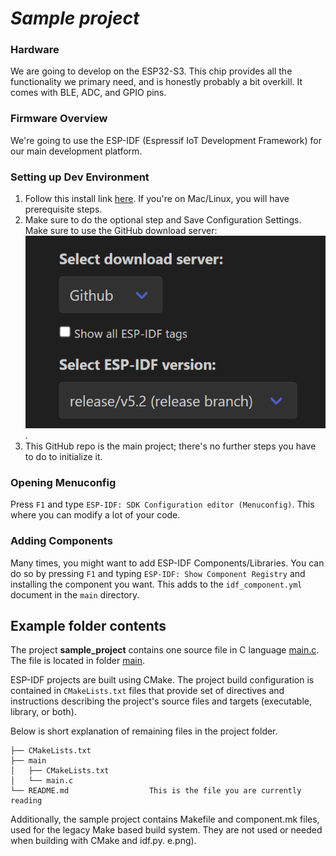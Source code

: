 # _Sample project_
### Hardware 
We are going to develop on the ESP32-S3. This chip provides all the functionality we primary need, and is honestly
probably a bit overkill. It comes with BLE, ADC, and GPIO pins.

### Firmware Overview
We're going to use the ESP-IDF (Espressif IoT Development Framework) for our main development platform.

### Setting up Dev Environment

1. Follow this install link [here](https://github.com/espressif/vscode-esp-idf-extension/blob/master/docs/tutorial/install.md). If you're on Mac/Linux, you will have prerequisite steps.
2. Make sure to do the optional step and Save Configuration Settings. Make sure to use the GitHub download server: ![Alt text](image.png).
3. This GitHub repo is the main project; there's no further steps you have to do to initialize it.
   

### Opening Menuconfig
Press `F1` and type `ESP-IDF: SDK Configuration editor (Menuconfig)`. This where you can modify a lot of your code.

### Adding Components
Many times, you might want to add ESP-IDF Components/Libraries. You can do so by pressing `F1` and typing `ESP-IDF: Show Component Registry` and installing the component you want. This adds to the `idf_component.yml` document in the `main` directory.

## Example folder contents

The project **sample_project** contains one source file in C language [main.c](main/main.c). The file is located in folder [main](main).

ESP-IDF projects are built using CMake. The project build configuration is contained in `CMakeLists.txt`
files that provide set of directives and instructions describing the project's source files and targets
(executable, library, or both). 

Below is short explanation of remaining files in the project folder.

```
├── CMakeLists.txt
├── main
│   ├── CMakeLists.txt
│   └── main.c
└── README.md                  This is the file you are currently reading
```
Additionally, the sample project contains Makefile and component.mk files, used for the legacy Make based build system. 
They are not used or needed when building with CMake and idf.py.
e.png).
   